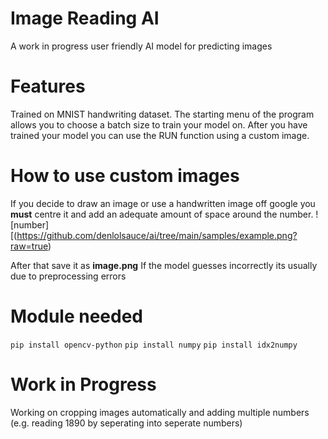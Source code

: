 # Image Reading AI
A work in progress user friendly AI model for predicting images

# Features
Trained on MNIST handwriting dataset. The starting menu of the program allows you to choose a batch size to train your model on. 
After you have trained your model you can use the RUN function using a custom image.

# How to use custom images
If you decide to draw an image or use a handwritten image off google you **must** centre it and add an adequate amount of space around the number. 
![number][(https://github.com/denlolsauce/ai/tree/main/samples/example.png?raw=true)

After that save it as **image.png**
If the model guesses incorrectly its usually due to preprocessing errors

# Module needed

```pip install opencv-python``` ```pip install numpy``` ```pip install idx2numpy```  


# Work in Progress
Working on cropping images automatically and adding multiple numbers (e.g. reading 1890 by seperating into seperate numbers)


